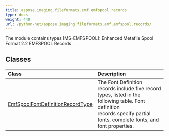 ```yaml
---
title: aspose.imaging.fileformats.emf.emfspool.records
type: docs
weight: 440
url: /python-net/aspose.imaging.fileformats.emf.emfspool.records/
---
```



The module contains types [MS-EMFSPOOL]: Enhanced Metafile Spool Format 2.2 EMFSPOOL Records

## **Classes**
| **Class** | **Description** |
| :- | :- |
| [EmfSpoolFontDefinitionRecordType](/imaging/python-net/aspose.imaging.fileformats.emf.emfspool.records/emfspoolfontdefinitionrecordtype/) | The Font Definition records include five record types, listed in the following table. Font definition<br/>            records specify partial fonts, complete fonts, and font properties. |
